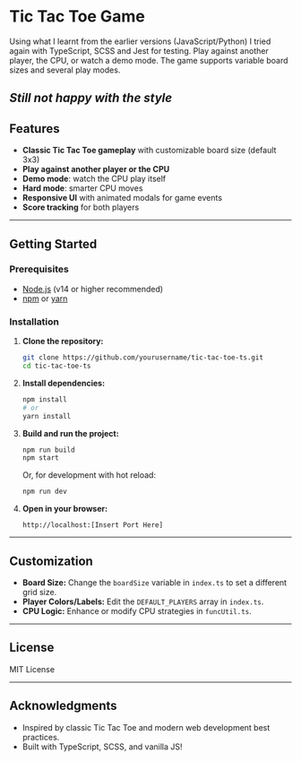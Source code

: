 # Tic Tac Toe Game

Using what I learnt from the earlier versions (JavaScript/Python) I tried again with TypeScript, SCSS and Jest for testing. Play against another player, the CPU, or watch a demo mode. The game supports variable board sizes and several play modes.

*Still not happy with the style*
---

## Features

- **Classic Tic Tac Toe gameplay** with customizable board size (default 3x3)
- **Play against another player or the CPU**
- **Demo mode**: watch the CPU play itself
- **Hard mode**: smarter CPU moves
- **Responsive UI** with animated modals for game events
- **Score tracking** for both players

---

## Getting Started

### Prerequisites

- [Node.js](https://nodejs.org/) (v14 or higher recommended)
- [npm](https://www.npmjs.com/) or [yarn](https://yarnpkg.com/)

### Installation

1. **Clone the repository:**
   ```bash
   git clone https://github.com/yourusername/tic-tac-toe-ts.git
   cd tic-tac-toe-ts
   ```

2. **Install dependencies:**
   ```bash
   npm install
   # or
   yarn install
   ```

3. **Build and run the project:**
   ```bash
   npm run build
   npm start
   ```
   Or, for development with hot reload:
   ```bash
   npm run dev
   ```

4. **Open in your browser:**
   ```
   http://localhost:[Insert Port Here]
   ```

---

## Customization

- **Board Size:** Change the `boardSize` variable in `index.ts` to set a different grid size.
- **Player Colors/Labels:** Edit the `DEFAULT_PLAYERS` array in `index.ts`.
- **CPU Logic:** Enhance or modify CPU strategies in `funcUtil.ts`.

---

## License

MIT License

---

## Acknowledgments

- Inspired by classic Tic Tac Toe and modern web development best practices.
- Built with TypeScript, SCSS, and vanilla JS!